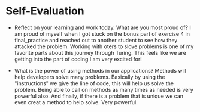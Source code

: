 # Self-Evaluation

- Reflect on your learning and work today. What are you most proud of?
I am proud of myself when I got stuck on the bonus part of exercise 4 in final_practice and reached out to another student to see how they attacked the problem. Working with oters to slove problems is one of my favorite parts about this journey through Turing. This feels like we are getting into the part of coding I am very excited for!

- What is the power of using methods in our applications?
Methods will help developers solve many problems. Basically by using the "instructions" we give the line of code, this will help us solve the problem. Being able to call on methods as many times as needed is very powerful also. And finally, if there is a problem that is unique we can even creat a method to help solve. Very powerful.